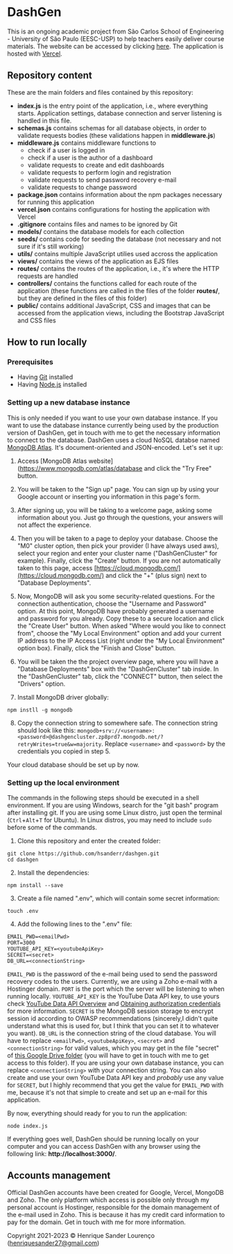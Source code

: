 # DashGen

This is an ongoing academic project from São Carlos School of Engineering - University of São Paulo (EESC-USP) to help teachers easily deliver course materials. The website can be accessed by clicking <a href="https://dashgen.vercel.app">here</a>. The application is hosted with [Vercel](https://vercel.com/).

## Repository content

These are the main folders and files contained by this repository:

- **index.js** is the entry point of the application, i.e., where everything starts. Application settings, database connection and server listening is handled in this file.
- **schemas.js** contains schemas for all database objects, in order to validate requests bodies (these validations happen in **middleware.js**)
- **middleware.js** contains middleware functions to
  - check if a user is logged in
  - check if a user is the author of a dashboard
  - validate requests to create and edit dashboards
  - validate requests to perform login and registration
  - validate requests to send password recovery e-mail
  - validate requests to change password
- **package.json** contains information about the npm packages necessary for running this application
- **vercel.json** contains configurations for hosting the application with Vercel
- **.gitignore** contains files and names to be ignored by Git
- **models/** contains the database models for each collection
- **seeds/** contains code for seeding the database (not necessary and not sure if it's still working)
- **utils/** contains multiple JavaScript utilies used accross the application
- **views/** contains the views of the application as EJS files
- **routes/** contains the routes of the application, i.e., it's where the HTTP requests are handled
- **controllers/** contains the functions called for each route of the application (these functions are called in the files of the folder **routes/**, but they are defined in the files of this folder)
- **public/** contains additional JavaScript, CSS and images that can be accessed from the application views, including the Bootstrap JavaScript and CSS files

## How to run locally

### Prerequisites

- Having [Git](https://git-scm.com/downloads) installed
- Having [Node.js](https://nodejs.org/en) installed

### Setting up a new database instance

This is only needed if you want to use your own database instance. If you want to use the database instance currently being used by the production version of DashGen, get in touch with me to get the necessary information to connect to the database. DashGen uses a cloud NoSQL databse named [MongoDB Atlas](https://www.mongodb.com/atlas/database). It's document-oriented and JSON-encoded. Let's set it up:

1. Access [MongoDB Atlas website](https://www.mongodb.com/atlas/database and click the "Try Free" button.

2. You will be taken to the "Sign up" page. You can sign up by using your Google account or inserting you information in this page's form.

3. After signing up, you will be taking to a welcome page, asking some information about you. Just go through the questions, your answers will not affect the experience.

4. Then you will be taken to a page to deploy your database. Choose the "M0" cluster option, then pick your provider (I have always used aws), select your region and enter your cluster name ("DashGenCluster" for example). Finally, click the "Create" button. If you are not automatically taken to this page, access [https://cloud.mongodb.com/](https://cloud.mongodb.com/) and click the "+" (plus sign) next to "Database Deployments".

5. Now, MongoDB will ask you some security-related questions.  For the connection authentication, choose the "Username and Password" option. At this point, MongoDB have probably generated a username and password for you already. Copy these to a secure location and click the "Create User" button. When asked "Where would you like to connect from", choose the "My Local Environment" option and add your current IP address to the IP Access List (right under the "My Local Environment" option box). Finally, click the "Finish and Close" button.

6. You will be taken the the project overview page, where you will have a "Database Deployments" box with the "DashGenCluster" tab inside. In the "DashGenCluster" tab, click the "CONNECT" button, then select the "Drivers" option.

7. Install MongoDB driver globally:

```
npm instll -g mongodb
```

8. Copy the connection string to somewhere safe. The connection string should look like this: `mongodb+srv://<username>:<password>@dashgencluster.zp8prd7.mongodb.net/?retryWrites=true&w=majority`. Replace `<username>` and `<password>` by the credentials you copied in step 5.

Your cloud database should be set up by now.

### Setting up the local environment

The commands in the following steps should be executed in a shell environment. If you are using Windows, search for the "git bash" program after installing git. If you are using some Linux distro, just open the terminal (`Ctrl`+`Alt`+`T` for Ubuntu). In Linux distros, you may need to include `sudo` before some of the commands.

1. Clone this repository and enter the created folder:

```
git clone https://github.com/hsanderr/dashgen.git
cd dashgen
```

2. Install the dependencies:

```
npm install --save
```

3. Create a file named ".env", which will contain some secret information:

```
touch .env
```

4. Add the following lines to the ".env" file:

```
EMAIL_PWD=<emailPwd>
PORT=3000
YOUTUBE_API_KEY=<youtubeApiKey>
SECRET=<secret>
DB_URL=<connectionString>
```

`EMAIL_PWD` is the password of the e-mail being used to send the password recovery codes to the users. Currently, we are using a Zoho e-mail with a Hostinger domain. `PORT` is the port which the server will be listening to when running locally. `YOUTUBE_API_KEY` is the YouTube Data API key, to use yours check [YouTube Data API Overview](https://developers.google.com/youtube/v3/getting-started) and [Obtaining authorization credentials](https://developers.google.com/youtube/registering_an_application) for more information. `SECRET` is the MongoDB session storage to encrypt session id according to OWASP recommendations (sincerely,I didn't quite understand what this is used for, but I think that you can set it to whatever you want). `DB_URL` is the connection string of the cloud database. You will have to replace `<emailPwd>`, `<youtubeApiKey>`, `<secret>` and `<connectionString>` for valid values, which you may get in the file "secret" of [this Google Drive folder](https://drive.google.com/drive/folders/1SGLZjO1zWzIceZX4-Miwwy9wMEcb2ZSi?usp=drive_link) (you will have to get in touch with me to get access to this folder). If you are using your own database instance, you can replace `<connectionString>` with your connection string. You can also create and use your own YouTube Data API key and *probably* use any value for `SECRET`, but I highly recommend that you get the value for `EMAIL_PWD` with me, because it's not that simple to create and set up an e-mail for this application.

By now, everything should ready for you to run the application:

```
node index.js
```

If everything goes well, DashGen should be running locally on your computer and you can access DashGen with any browser using the following link: **http://localhost:3000/**.

## Accounts management

Official DashGen accounts have been created for Google, Vercel, MongoDB and Zoho. The only platform which access is possible only through my personal account is Hostinger, responsible for the domain management of the e-mail used in Zoho. This is because it has my credit card information to pay for the domain. Get in touch with me for more information.

Copyright 2021-2023 &copy; Henrique Sander Lourenço (henriquesander27@gmail.com)

